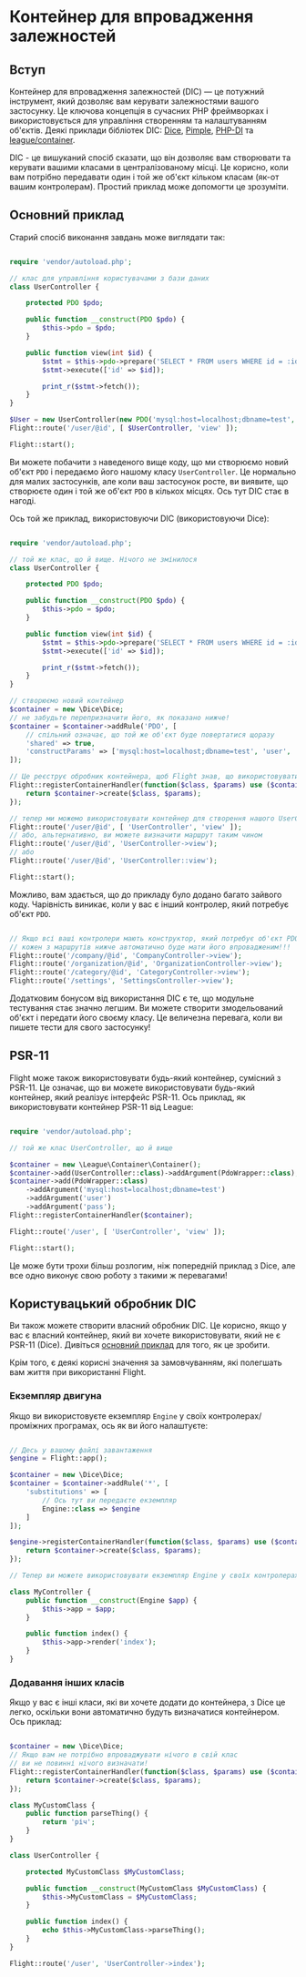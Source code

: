 # Контейнер для впровадження залежностей

## Вступ

Контейнер для впровадження залежностей (DIC) — це потужний інструмент, який дозволяє вам керувати залежностями вашого застосунку. Це ключова концепція в сучасних PHP фреймворках і використовується для управління створенням та налаштуванням об'єктів. Деякі приклади бібліотек DIC: [Dice](https://r.je/dice), [Pimple](https://pimple.symfony.com/), 
[PHP-DI](http://php-di.org/) та [league/container](https://container.thephpleague.com/).

DIC - це вишуканий спосіб сказати, що він дозволяє вам створювати та керувати вашими класами в централізованому місці. Це корисно, коли вам потрібно передавати один і той же об'єкт кільком класам (як-от вашим контролерам). Простий приклад може допомогти це зрозуміти.

## Основний приклад

Старий спосіб виконання завдань може виглядати так:
```php

require 'vendor/autoload.php';

// клас для управління користувачами з бази даних
class UserController {

	protected PDO $pdo;

	public function __construct(PDO $pdo) {
		$this->pdo = $pdo;
	}

	public function view(int $id) {
		$stmt = $this->pdo->prepare('SELECT * FROM users WHERE id = :id');
		$stmt->execute(['id' => $id]);

		print_r($stmt->fetch());
	}
}

$User = new UserController(new PDO('mysql:host=localhost;dbname=test', 'user', 'pass'));
Flight::route('/user/@id', [ $UserController, 'view' ]);

Flight::start();
```

Ви можете побачити з наведеного вище коду, що ми створюємо новий об'єкт `PDO` і передаємо його нашому класу `UserController`. Це нормально для малих застосунків, але коли ваш застосунок росте, ви виявите, що створюєте один і той же об'єкт `PDO` в кількох місцях. Ось тут DIC стає в нагоді.

Ось той же приклад, використовуючи DIC (використовуючи Dice):
```php

require 'vendor/autoload.php';

// той же клас, що й вище. Нічого не змінилося
class UserController {

	protected PDO $pdo;

	public function __construct(PDO $pdo) {
		$this->pdo = $pdo;
	}

	public function view(int $id) {
		$stmt = $this->pdo->prepare('SELECT * FROM users WHERE id = :id');
		$stmt->execute(['id' => $id]);

		print_r($stmt->fetch());
	}
}

// створюємо новий контейнер
$container = new \Dice\Dice;
// не забудьте перепризначити його, як показано нижче!
$container = $container->addRule('PDO', [
	// спільний означає, що той же об'єкт буде повертатися щоразу
	'shared' => true,
	'constructParams' => ['mysql:host=localhost;dbname=test', 'user', 'pass' ]
]);

// Це реєструє обробник контейнера, щоб Flight знав, що використовувати його.
Flight::registerContainerHandler(function($class, $params) use ($container) {
	return $container->create($class, $params);
});

// тепер ми можемо використовувати контейнер для створення нашого UserController
Flight::route('/user/@id', [ 'UserController', 'view' ]);
// або, альтернативно, ви можете визначити маршрут таким чином
Flight::route('/user/@id', 'UserController->view');
// або
Flight::route('/user/@id', 'UserController::view');

Flight::start();
```

Можливо, вам здається, що до прикладу було додано багато зайвого коду. Чарівність виникає, коли у вас є інший контролер, який потребує об'єкт `PDO`. 

```php

// Якщо всі ваші контролери мають конструктор, який потребує об'єкт PDO
// кожен з маршрутів нижче автоматично буде мати його впровадженим!!!
Flight::route('/company/@id', 'CompanyController->view');
Flight::route('/organization/@id', 'OrganizationController->view');
Flight::route('/category/@id', 'CategoryController->view');
Flight::route('/settings', 'SettingsController->view');
```

Додатковим бонусом від використання DIC є те, що модульне тестування стає значно легшим. Ви можете створити змодельований об'єкт і передати його своєму класу. Це величезна перевага, коли ви пишете тести для свого застосунку!

## PSR-11

Flight може також використовувати будь-який контейнер, сумісний з PSR-11. Це означає, що ви можете використовувати будь-який контейнер, який реалізує інтерфейс PSR-11. Ось приклад, як використовувати контейнер PSR-11 від League:

```php

require 'vendor/autoload.php';

// той же клас UserController, що й вище

$container = new \League\Container\Container();
$container->add(UserController::class)->addArgument(PdoWrapper::class);
$container->add(PdoWrapper::class)
	->addArgument('mysql:host=localhost;dbname=test')
	->addArgument('user')
	->addArgument('pass');
Flight::registerContainerHandler($container);

Flight::route('/user', [ 'UserController', 'view' ]);

Flight::start();
```

Це може бути трохи більш розлогим, ніж попередній приклад з Dice, але все одно виконує свою роботу з такими ж перевагами!

## Користувацький обробник DIC

Ви також можете створити власний обробник DIC. Це корисно, якщо у вас є власний контейнер, який ви хочете використовувати, який не є PSR-11 (Dice). Дивіться [основний приклад](#основний-приклад) для того, як це зробити.

Крім того, є деякі корисні значення за замовчуванням, які полегшать вам життя при використанні Flight.

### Екземпляр двигуна

Якщо ви використовуєте екземпляр `Engine` у своїх контролерах/проміжних програмах, ось як ви його налаштуєте:

```php

// Десь у вашому файлі завантаження
$engine = Flight::app();

$container = new \Dice\Dice;
$container = $container->addRule('*', [
	'substitutions' => [
		// Ось тут ви передаєте екземпляр
		Engine::class => $engine
	]
]);

$engine->registerContainerHandler(function($class, $params) use ($container) {
	return $container->create($class, $params);
});

// Тепер ви можете використовувати екземпляр Engine у своїх контролерах/проміжних програмах

class MyController {
	public function __construct(Engine $app) {
		$this->app = $app;
	}

	public function index() {
		$this->app->render('index');
	}
}
```

### Додавання інших класів

Якщо у вас є інші класи, які ви хочете додати до контейнера, з Dice це легко, оскільки вони автоматично будуть визначатися контейнером. Ось приклад:

```php

$container = new \Dice\Dice;
// Якщо вам не потрібно впроваджувати нічого в свій клас
// ви не повинні нічого визначати!
Flight::registerContainerHandler(function($class, $params) use ($container) {
	return $container->create($class, $params);
});

class MyCustomClass {
	public function parseThing() {
		return 'річ';
	}
}

class UserController {

	protected MyCustomClass $MyCustomClass;

	public function __construct(MyCustomClass $MyCustomClass) {
		$this->MyCustomClass = $MyCustomClass;
	}

	public function index() {
		echo $this->MyCustomClass->parseThing();
	}
}

Flight::route('/user', 'UserController->index');
```